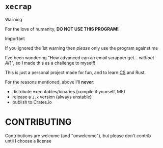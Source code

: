 # `xecrap`
> [!warning]
> For the love of humanity, **DO NOT USE THIS PROGRAM!**

> [!important]
> If you ignored the 1st warning then *please* only use the program against me

I've been wondering "How advanced can an email scrapper get... *without AI*?", so I made this as a challenge to myself!

This is just a personal project made for fun, and to learn [CS](https://en.wikipedia.org/wiki/Computer_science) and Rust.

For the reasons mentioned, above I'll **never**:
- distribute executables/binaries (compile it yourself, MF)
- release a `1.x` version (always unstable)
- publish to Crates.io

# CONTRIBUTING

Contributions are welcome (and "unwelcome"), but please don't contrib until I choose a license
